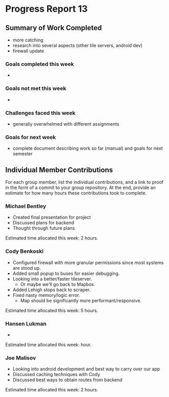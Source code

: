 # Progress Report 13

## Summary of Work Completed
- more catching
- research into several aspects (other tile servers, android dev)
- firewall update


### Goals completed this week
- 

### Goals not met this week
- 

### Challenges faced this week
- generally overwhelmed with different assignments

### Goals for next week
- complete document describing work so far (manual) and goals for next semester

## Individual Member Contributions

For each group member, list the individual contributions, and a link to proof in the form of a commit to your group repository. At the end, provide an estimate for how many hours these contributions took to complete.

### Michael Bentley
- Created final presentation for project
- Discussed plans for backend
- Thought through future plans

Estimated time allocated this week: 2 hours.

### Cody Benkoski
- Configured firewall with more granular permissions since most systems are stood up.
- Added small popup to buses for easier debugging.
- Looking into a better/faster tileserver.
  - Or maybe we'll go back to Mapbox.
- Added Lehigh stops back to scraper.
- Fixed nasty memory/logic error.
  - Map should be significantly more performant/responsive.

Estimated time allocated this week: 5 hours.

### Hansen Lukman
- 

Estimated time allocated this week: hour.

### Joe Malisov
- Looking into android development and best way to carry over our app
- Discussed caching techniques with Cody
- Discussed best ways to obtain routes from backend

Estimated time allocated this week: 2 hours.
